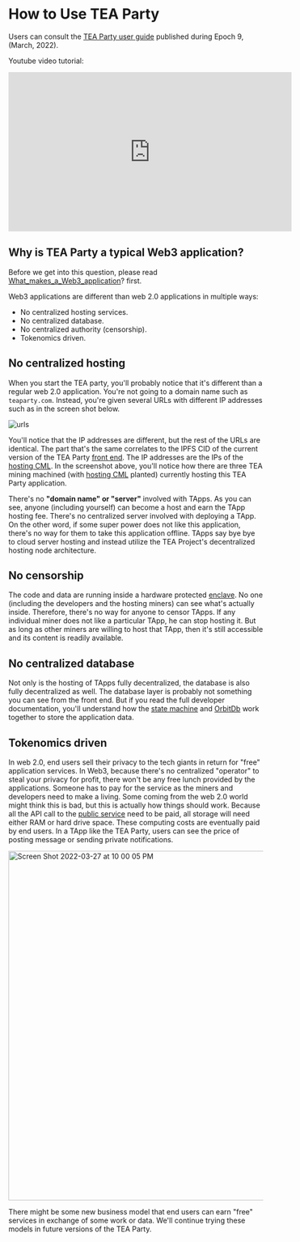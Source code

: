 # How to Use TEA Party

Users can consult the [TEA Party user guide](https://teaproject.medium.com/tea-party-tapp-epoch-9-users-guide-2bd8ddd87daa) published during Epoch 9, (March, 2022). 

Youtube video tutorial:

<iframe width="560" height="315" src="https://www.youtube.com/embed/yl7DUnyE_0g" title="YouTube video player" frameborder="0" allow="accelerometer; autoplay; clipboard-write; encrypted-media; gyroscope; picture-in-picture" allowfullscreen></iframe>

## Why is TEA Party a typical Web3 application?

Before we get into this question, please read [What_makes_a_Web3_application](What_makes_a_Web3_application.md)? first.

Web3 applications are different than web 2.0 applications in multiple ways:

* No centralized hosting services.
* No centralized database.
* No centralized authority (censorship).
* Tokenomics driven.

## No centralized hosting

When you start the TEA party, you'll probably notice that it's different than a regular web 2.0 application. You're not going to a domain name such as `teaparty.com`. Instead, you're given several URLs with different IP addresses such as in the screen shot below.

![urls](https://user-images.githubusercontent.com/1761809/160294873-a61c21b8-e8ee-4cbf-bc41-05ae097a47bb.png)

You'll notice that the IP addresses are different, but the rest of the URLs are identical. The part that's the same correlates to the IPFS CID of the current version of the TEA Party [front end](../z_glossary/front_end.md). The IP addresses are the IPs of the [hosting CML](../z_glossary/hosting_CML.md). In the screenshot above, you'll notice how there are three TEA mining machined (with [hosting CML](../z_glossary/hosting_CML.md) planted) currently hosting this TEA Party application. 

There's no **"domain name" or "server"** involved with TApps.  As you can see, anyone (including yourself) can become a host and earn the TApp hosting fee. There's no centralized server involved with deploying a TApp. On the other word, if some super power does not like this application, there's no way for them to take this application offline. TApps say bye bye to cloud server hosting and instead utilize the TEA Project's decentralized hosting node architecture.

## No censorship

The code and data are running inside a hardware protected [enclave](../z_glossary/enclave.md). No one (including the developers and the hosting miners) can see what's actually inside. Therefore, there's no way for anyone to censor TApps. If any individual miner does not like a particular TApp, he can stop hosting it. But as long as other miners are willing to host that TApp, then it's still accessible and its content is readily available.

## No centralized database

Not only is the hosting of TApps fully decentralized, the database is also fully decentralized as well. The database layer is probably not something you can see from the front end. But if you read the full developer documentation, you'll understand how the [state machine](../z_glossary/State_Machine.md) and [OrbitDb](../z_glossary/OrbitDb.md)  work together to store the application data.

## Tokenomics driven

In web 2.0, end users sell their privacy to the tech giants in return for "free" application services. In Web3, because there's no centralized "operator" to steal your privacy for profit, there won't be any free lunch provided by the applications.  Someone has to pay for the service as the miners and developers need to make a living. Some coming from the web 2.0 world might think this is bad, but this is actually how things should work.  Because all the API call to the [public service](../z_glossary/public_service.md) need to be paid, all storage will need either RAM or hard drive space. These computing costs are eventually paid by end users. In a TApp like the TEA Party, users can see the price of posting message or sending private notifications. 

<img width="691" alt="Screen Shot 2022-03-27 at 10 00 05 PM" src="https://user-images.githubusercontent.com/86096370/160329742-1f51d1a3-588a-4c45-874b-783ed2867f05.png">

There might be some new business model that end users can earn "free" services in exchange of some work or data. We'll continue trying these models in future versions of the TEA Party.
